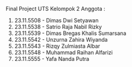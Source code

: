Final Project UTS
Kelompok 2
Anggota :
1. 23.11.5508 - Dimas Dwi Setyawan
2. 23.11.5538 - Satrio Raja Nabil Rizky
3. 23.11.5539 - Dimas Bregas Khalis Sumarsana
4. 23.11.5542 - Unzurna Zahira Wiyanda 
6. 23.11.5543 - Rizqy Zulmiasta Albar
7. 23.11.5548 - Muhammad Raihan Alfarizi
8. 23.11.5555 - Yafa Nanda Putra
